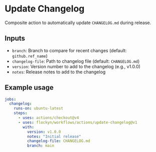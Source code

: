 # Update Changelog

Composite action to automatically update `CHANGELOG.md` during release.

## Inputs

- `branch`: Branch to compare for recent changes (default: `github.ref_name`)
- `changelog-file`: Path to changelog file (default: `CHANGELOG.md`)
- `version`: Version number to add to the changelog (e.g., v1.0.0)
- `notes`: Release notes to add to the changelog

## Example usage

```yaml
jobs:
  changelog:
    runs-on: ubuntu-latest
    steps:
      - uses: actions/checkout@v4
      - uses: flockyn/workflows/actions/update-changelog@v1
        with:
          version: v1.0.0
          notes: "Initial release"
          changelog-file: CHANGELOG.md
          branch: main
```